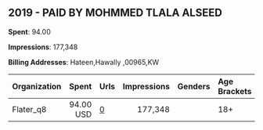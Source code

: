## 2019 - PAID BY MOHMMED TLALA ALSEED 
**Spent**: 94.00

**Impressions**: 177,348

**Billing Addresses**: Hateen,Hawally ,00965,KW

|Organization|Spent|Urls|Impressions|Genders|Age Brackets|Country Codes|
|:---|---:|:---|---:|:---|:---|:---|
|Flater_q8|94.00 USD|[0](https://www.snap.com/political-ads/asset/7463f01e641b2375cbc1d3951f4bbd4b60e146c420bbd4bcc1321f8638699b7e?mediaType=png)|177,348||18+|kuwait|
